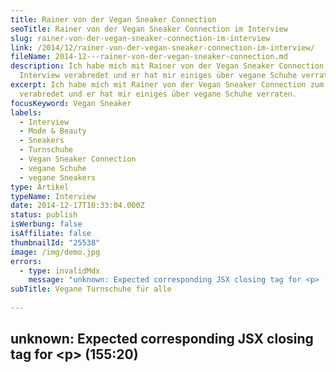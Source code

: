```yaml
---
title: Rainer von der Vegan Sneaker Connection
seoTitle: Rainer von der Vegan Sneaker Connection im Interview
slug: rainer-von-der-vegan-sneaker-connection-im-interview
link: /2014/12/rainer-von-der-vegan-sneaker-connection-im-interview/
fileName: 2014-12---rainer-von-der-vegan-sneaker-connection.md
description: Ich habe mich mit Rainer von der Vegan Sneaker Connection zum
  Interview verabredet und er hat mir einiges über vegane Schuhe verraten.
excerpt: Ich habe mich mit Rainer von der Vegan Sneaker Connection zum Interview
  verabredet und er hat mir einiges über vegane Schuhe verraten.
focusKeyword: Vegan Sneaker
labels:
  - Interview
  - Mode & Beauty
  - Sneakers
  - Turnschuhe
  - Vegan Sneaker Connection
  - vegane Schuhe
  - vegane Sneakers
type: Artikel
typeName: Interview
date: 2014-12-17T10:33:04.000Z
status: publish
isWerbung: false
isAffiliate: false
thumbnailId: "25538"
image: /img/demo.jpg
errors:
  - type: invalidMdx
    message: "unknown: Expected corresponding JSX closing tag for <p> (155:20)"
subTitle: Vegane Turnschuhe für alle
  
---
```


## unknown: Expected corresponding JSX closing tag for &lt;p> (155:20)

<!--
Die Gruppe hat inzwischen sensationelle 3.540 Mitglieder. Vorgestellt werden die
neuesten veganen Sneaker-Modelle, es gibt täglich frische Tipps, Hinweise und
Antworten auf Produktanfragen. Ich habe mich mit Rainer, einem der Betreiber der
Facebook-Gruppe zum Interview verabredet.

**Anne:** Hallo Rainer, vielen, Dank, dass du dir die Zeit für dieses Interview
nimmst! Wo kommst du gerade her?

**Rainer:** Das war ein langer Tag. Ich komme gerade von meinem Praktikum an
einer Gesamtschule im wunderschönen Ruhrgebiet, von der Arbeit an einer
Grundschule, an der ich im Ganztag Sportunterricht gebe und von der Uni. Also
quasi ein vollgepackter Tag. Ich freue mich, die Füße hochzulegen, um morgen
dann wieder ins Büro zu fahren.

![Das Team der Vegan Sneaker Connection](http://cardamonchai.com/wp-content/uploads/2015/09/Das-Vegan-Sneaker-Connection-Team-640x493.jpg "Das Team der Vegan Sneaker Connection")

**Rainer:** Da wären Timek, Jay, Julian, Luke, Peet, Tom, Brian, Flo, Yannic und
meine Wenigkeit, die als Admins hinter der VSC stecken, den Alltag regeln,
verwalten und Kontake mit Herstellern und Sneakershops pflegen. In diesem
Zusammenhang muss man unbedingt auch Sven vom Titelhelden Shop in Hamburg,
Torben, Benni und Tim von Foodt in Dortmund erwähnen, sowie die Jungs von
Solehunters. Sie sind nicht nur bei Fragen zu neuen Releases immer erreichbar,
sondern bieten auch eine vegane Sparte in ihrem Online-Shop an, die ständig
aktuell mit neuen lederfreien Modellen bestückt wird. Am wichtigsten sind aber
die aktiven Mitglieder, ohne die das Ganze nicht funktionieren würde.

## Warum gibt es so viele Bio-Schuhe aus Echtleder? **Anne:** Zahlreiche Bio und Fairtrade- Versandhäuser und Online-Shops haben auch heute noch Schuhe aus Echtleder im Angebot. Leder wird hier immer noch mit Qualität verbunden. Passt das überhaupt zusammen? Auf der einen Seite wird auf die Arbeitsbedingungen geachtet, auf der anderen Seite stammt das Material der Schuhe von ausgebeuteten, gequälten Lebewesen.

**Rainer:** Da wir ja kein Shop sind, sondern eine Anlaufstelle für vegan
lebende Menschen, die vegane Schuhe suchen, dienen wir ausschließlich als
Informationsquelle mit Such- und Hifsfunktion für 100 Prozent synthetische
Schuhe. Da wir uns individuell anpassen an unsere Mitglieder bzw. Leute, die
einen veganen Sneaker suchen, reicht unser Repertoire vom Bio Fairtrade Schuh
bis hin zum Standard Markenschuh. Das deckt alle Marken ab, genau wie die
Interessen der einzelnen User. Jede _r kann frei entscheiden, welchen Schuh er_
sie kaufen möchte. Bezüglich der Qualität von synthetischem Leder gegenüber
echtem, steht das tierleidfreie dem echten Leder in nichts nach. Dieses
Qualitätsdenken steckt einfach nur in den Köpfen fest, genau wie echter Pelz
nach wie vor für Luxus steht.

## "Man entscheidet immer selbst, was man kauft" **Anne:** Betrachtet man die Kehrseite der Medaille, stellt man fest, dass viele vegane Schuhe (Stichwort Sneaker bekannter Marken, besonders Nike und Adidas sind immer wieder in den Schlagzeilen) aus Sweatshops stammen und unter schlimmsten Bedingungen für die Arbeiter hergestellt werden. Hinzu kommt die Verwendung oft toxischer Materialien (Stichwort [Greenpeace-Kampagen Detox](https://www.greenpeace.de/kampagnen/detox) ). Wie steht ihr dazu? Klärt ihr auch hier auf?

**Rainer:** Man entscheidet immer selbst, was man kauft. In diesem Zusammenhang
klären wir nicht auf, sind aber immer für Infos zu haben und respektieren die
Meinungen anderer. Meines Erachtens ist es auch schwer oder gar unmöglich
komplett auf alles zu achten. Wir zeigen wie gesagt, was zu 100 Prozent
synthetisch ist. Was unsere Abonnenten kaufen, liegt in deren Händen. Anne:
Schließt das Eine das Andere aus? Entweder eine faire Behandlung der Arbeiter ,
oder vegan? Warum ist das so schwierig, beides unter einen Hut zu bringen? Und
das möglichst noch kostengünstig?

**Rainer:** Nein, das Eine schließt das Andere nicht aus. Es gibt Firmen, die es
schaffen, beides unter einem Hut zu bringen, fair und vegan. Das sind aber so
wenige, dass man sie an einer Hand abzählen kann. Ein paar sind uns bekannt, auf
die beziehen wir uns auch gerne. Da wir aber für Sportler, Outdoorfans und
vegane Turnschuhsammler alle Interessen abdecken möchten, können wir uns leider
nicht nur auf diese Marken beschränken.

**Anne:** Klar, Schuhe sind häufig aus Leder und sind auch mal mit Lammfell o.
Ä. gefüttert. Was gibt es für versteckte tierische Materialien, die auf dem
Etikett vielleicht gar nicht aufgeführt werden und einem als Verbraucher nicht
auffallen?

**Rainer:** Ein großes Thema ist nach wie vor der Kleber. Ein Großteil der
Firmen (Asics, Adidas, Nike) konnten uns bestätigen, dass keine tierischen
Bestandteile mehr in ihren Klebstoffen verwendet werden, wie es in der
Vergangenheit der Fall war. Mittlerweile ist ein Großteil rein synthetisch. Aber
auch das Deklarieren von Lederanteilen an Schuhen ist ein Problem. Solange der
größere Anteil des Schuhs aus synthetischen Materialien besteht, muss das Leder
nicht angegeben werden. Wir haben häufiger den Fall, das Schuhe mit
synthetischen Bestandteilen gekennzeichnet werden, die Ferse beispielsweise aber
aus Leder besteht.

**Anne:** Wie kann man das rausfinden?

**Rainer:** Dranbleiben und fragen, fragen, fragen.

## "Ich habe viele Lieblingsschuhe" **Anne:** Welche sind deine Lieblingsschuhe?

**Rainer:** Das ist eine schwierige Frage! Da gibt es einige. Eine meiner
Lieblingsmarken ist Saucony. Da gibt es Modelle, die ich lange gesucht habe: den
Saucony Shadow 6000 x Alife Rivington Club und Saucony Shadow 6000 x Acht
Amsterdam „Invictus“. Ich bin sehr glücklich je ein Paar davon in meinem
Schuhschrank zu haben. Auch Nike ist dort gut vertreten. Meine Lieblinge hier
sind der AirMax1 „History of Air“ von 2005, Huarache Lights, der AirFlow und den
AirMax1 „Desert Camo“. Es gibt einfach so viele tolle Schuhe!

**Anne:** Ich laufe sehr gerne, derzeit mit einem Paar Brooks Pure Cadence. Die
sind supergenial, bequem, vegan, fair und sogar kompostierbar. Ich denke darüber
nach, mir ein zweites Paar Laufschuhe für den Winter zuzulegen. Welche würdest
du mir empfehlen, die diese Bedingungen auch erfüllen?

**Rainer:** Das kann ich dir leider so nicht beantworten. Ich laufe selber
häufiger, nicht immer gerne, aber dadurch, dass ich aktiv Fussball spiele, komme
ich nicht drum herum. Ich bleibe dabei meiner Linie treu und laufe mit Saucony
und Nike. Generell sind die meisten Laufschuhe synthetisch.

## "Allzu bunt ist nicht so mein Ding" **Anne:** Was ist dir persönlich bei Sneakers am wichtigsten? Welche Bedingungen müssen sie erfüllen, um in deinem Schuhschrank zu landen?

**Rainer:** Aussehen und Form. Eigentlich bin ich da sehr offen. Allzu bunt ist
nicht ganz so mein Ding. Anne: Zu welchen Gelegenheiten kann/sollte man Sneaker
tragen?

**Rainer:** Immer (grinst). Eins steht fest, auf meiner Hochzeit, falls es mal
eine geben wird, nicht. Aber das ist jedem selbst überlassen. Anne: Seit wann
lebst du vegan? Was war der Auslöser? Hattest du ein bestimmtes Vorbild dabei?

**Rainer:** Vegan lebe ich seit knapp fünf Jahren. Seit meinem 15. Lebensjahr
esse ich kein Fleisch mehr. Auslöser kann ich jetzt so nicht sagen. Man befasst
sich mit dem Thema und kommt zu der letzten logischen Konsequenz, komplett auf
Tierisches zu verzichten. Ich bin da allerdings sehr liberal. Mich interessiert
es nicht, ob jemand Fleisch isst, genauso, wie ich auch einen gewissen Respekt
gegenüber meiner Einstellung erwarte. Das letzte was mir in den Sinn kommen
würde, wäre Leute zu bekehren. Leben und leben lassen! Jeder sollte selbst
entscheiden, in welcher Art und Weise er leben möchte. Leute, die versuchen, zu
bekehren, meide ich von vornherein.

## "Ich leite den Sportunterricht an einer Brennpunkt-Schule" **Anne:** Was machst du sonst noch so, wenn du dich nicht gerade um die Vegan Sneaker Connection kümmerst?

**Rainer:** Ich studiere Englisch und Sport auf Lehramt. Außerdem arbeite ich
bei einer grossen deutschen Firma und leite den Sportunterricht an einer
Brennpunkt-Grundschule in Essen. Anne: Wie seid ihr auf das Thema Schuhe
gekommen?

**Rainer:** Ich glaube, da haben sich einfach ein paar Sneakerheads getroffen,
die eine Einstellung teilen. Die Szene ist groß und teilweise angenehm. Das die
Gruppe so groß werden würde, hätten wir uns zu Anfang nicht träumen lassen.
Anne: Wo kaufst du deine Schuhe?

**Rainer:** Unterschiedlich - online und lokal.

**Anne:** Wie viel sollte man im Schnitt für ein gutes Paar vegane Sneaker
ausgeben?

**Rainer:** Auch das ist jedem selbst überlassen. Bei uns sind Leute, die legen
über 300 Euro hin für einen Schuh den sie unbedingt besitzen wollen, aber auch
Personen, die Alltagstreter suchen. Ich denke, jeder ist auf Schnäppchenjagd.
Bei mir hört es bei 300 Euro definitiv auf!

## "Ich besitze etwa 80 Paar Schuhe" **Anne:** Wie viele Paar Schuhe besitzt du?

**Rainer:** Es hält sich in Grenzen. Um die 80.

**Anne:** Wie kommt es, dass sehr viele Menschen das Tragen von Pelzen ablehnen,
aber Leder für selbstverständlich halten? Hast du eine Erklärung dafür?

**Rainer:** Es ist beides ein schreckliches Leid. Die einzige Erklärung, die mir
da einfällt, sind die Medien. Es wird häufiger über die „Pelz ist Mord
Kampagnen“ gesprochen als über Leder. Was gut ist, denn Pelz wird
augenscheinlich immer weniger als Luxus angesehen und akzeptiert. Auf der
anderen Seite rücken andere wichtigen Themen in den Hintergrund, wie zum
Beispiel Leder. Außerdem denke ich, dass Leder als Abfallprodukt bei der
Schlachtung gesehen wird, was die Meinung darüber ein wenig mindert. Betrachtet
man Schlagen- und Krokodilsleder, so werden die Stimmen ja häufig lauter.

_(Anmerkung: Spätestens seit der 37 Grad-Sendung „ Gift auf unserer Haut“ im
ZDF, wissen wir, dass Leder kein Abfallprodukt der Fleischindustrie ist.)_
**Anne:** Die Vegan Sneaker Connection gibt es jetzt seit rund 2 Jahren. Wie
geht es weiter? Wird es bald ein Blog/eine Homepage geben? Oder sogar einen
Shop? Sämtliche Hersteller veganer Schuhe wären ja die idealen Partner für euch.
Was plant ihr für die nähere Zukunft?

## "Es ist manchmal richtig schwierig, an Infos zu kommen" **Rainer:** Wir werden sehen. Einen tollen Schritt haben wir schon mit der Zusammenarbeit mit Foodt gemacht. Wir wollen mit unseren Partnern in Verbindung bleiben. Es läuft gut, so wie es ist. Freuen würden wir uns, wenn sich auch mal die Hersteller bei uns melden würden, bzw. wir direkte Ansprechpartner hätten, die uns zur Seite stehen könnten, wenn wir Fragen haben.

Es ist teils sehr schwierig, überhaupt Infos zu bekommen, denn die Leute in den
Support Centern wissen meist wenig bis gar nichts. Was unsere Präsenz angeht,
würden wir uns freuen, wenn unser Logo immer bekannter wird. Ein Blog ist in
Planung aber es fehlt ein wenig die Zeit. Es gibt bereits einiges an Merch, man
kann Hoodies, Shirts und Crewnecks von uns erwerben. Am besten einfach mal in
der Gruppe fragen. Wir sind froh, präsent zu sein und haben neue Freunde
gefunden, mit denen man nicht nur über Turnschuhe reden kann! Das ist manchmal
das Allerwichtigste.

**Anne:** Vielen Dank für deine Antworten! Ein interessantes Interview, es hat
mich sehr gefreut, deine Bekanntschaft zu machen! Alles Gute für die Zukunft der
Vegan Sneaker Connection!

![vegan-sneaker-connection-rainer | full](http://cardamonchai.com/wp-content/uploads/2019/07/Das-Logo-der-Vegan-Sneaker-Connection-960x355.jpg)

## Nachtrag vom 20. Juli 2018

Folgendes meldete die Vegan Sneaker Connection gerade über ihre Facebook-Seite:

<blockquote>"Die Zeiten ändern sich, Menschen ändern sich, alles ändert sich. Wir, die Admins dieser Seite, haben keine Zeit mehr, regelmäßig Nachrichten zu posten. Das Selbe gilt für das schnell Beantworten von Nachrichten. Wir haben das hier vor ein paar Jahren gegründet und hatten die Möglichkeit, grundlegende Informationen an all die veganen Sneakers Liebhaber weltweit herauszugeben. Es gab und gibt immernoch eine große Nachfrage nach Informationen innerhalb der Community. Aus diesem Grunde empfehlen wir Euch sehr,  [unserer Facebook-Gruppe beizutreten.](https://www.facebook.com/groups/Vegansneakerconnection/)

Es gibt dort eine Menge Menschen, die dazu in der Lage sind, Euch dabei zu
unterstützen, den Schuh Eurer Wünsche zu finden. Ihr findet uns auch bei
Instagram.

Danke schön!"</blockquote>

-->

  